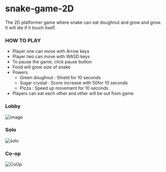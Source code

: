 # snake-game-2D
The 2D platformer game where snake can eat doughnut and grow and grow. It will die if it touch itself.

### HOW TO PLAY
- Player one can move with Arrow keys
- Player two can move with WASD keys
- To pause the game, click pause button
- Food will grow size of snake
- Powers
  - Green doughnut    : Shield for 10 seconds
  - Sugar crystal     : Score increase with 50for 10 seconds
  - Pizza             : Speed up movement for 10 seconds
- Players can eat each other and other will be out from game
  
### Lobby
![image](https://github.com/sbtrwt/snake-game-2D/assets/5724149/7f7de5d9-6583-4ea1-b84c-09fd2462ccaf)

### Solo
![solo](https://github.com/sbtrwt/snake-game-2D/assets/5724149/fee090e9-ee72-4077-81e4-d422666821bb)

### Co-op
![CoOp](https://github.com/sbtrwt/snake-game-2D/assets/5724149/5c7371b6-7813-45c2-9cdd-d6b67127d1e8)


